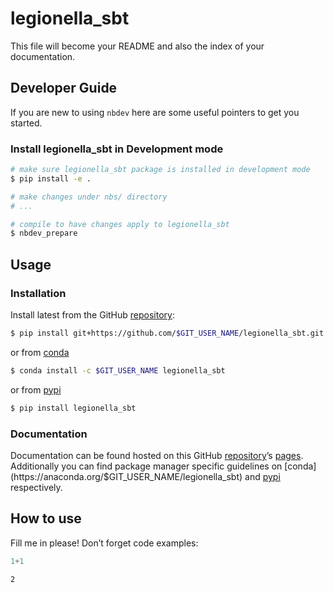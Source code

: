 # legionella_sbt


<!-- WARNING: THIS FILE WAS AUTOGENERATED! DO NOT EDIT! -->

This file will become your README and also the index of your
documentation.

## Developer Guide

If you are new to using `nbdev` here are some useful pointers to get you
started.

### Install legionella_sbt in Development mode

``` sh
# make sure legionella_sbt package is installed in development mode
$ pip install -e .

# make changes under nbs/ directory
# ...

# compile to have changes apply to legionella_sbt
$ nbdev_prepare
```

## Usage

### Installation

Install latest from the GitHub
[repository](https://github.com/$GIT_USER_NAME/legionella_sbt):

``` sh
$ pip install git+https://github.com/$GIT_USER_NAME/legionella_sbt.git
```

or from [conda](https://anaconda.org/$GIT_USER_NAME/legionella_sbt)

``` sh
$ conda install -c $GIT_USER_NAME legionella_sbt
```

or from [pypi](https://pypi.org/project/legionella_sbt/)

``` sh
$ pip install legionella_sbt
```

### Documentation

Documentation can be found hosted on this GitHub
[repository](https://github.com/$GIT_USER_NAME/legionella_sbt)’s
[pages](https://$GIT_USER_NAME.github.io/legionella_sbt/). Additionally
you can find package manager specific guidelines on
[conda](https://anaconda.org/$GIT_USER_NAME/legionella_sbt) and
[pypi](https://pypi.org/project/legionella_sbt/) respectively.

## How to use

Fill me in please! Don’t forget code examples:

``` python
1+1
```

    2
